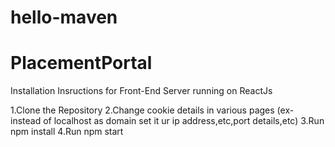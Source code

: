 # hello-maven

# PlacementPortal

Installation Insructions for Front-End Server running on ReactJs

1.Clone the Repository
2.Change cookie details in various pages (ex- instead of localhost as domain set it ur ip address,etc,port details,etc)
3.Run npm install
4.Run npm start
